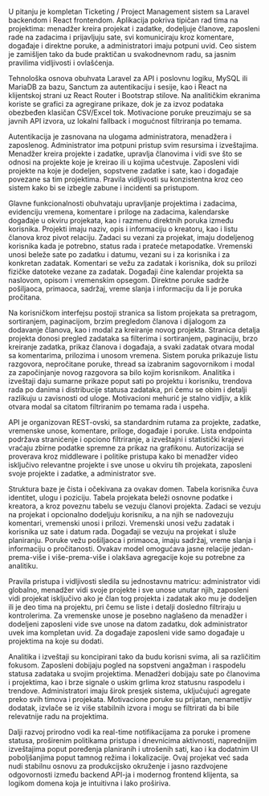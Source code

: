 U pitanju je kompletan Ticketing / Project Management sistem sa Laravel backendom i React frontendom. Aplikacija pokriva tipičan rad tima na projektima: menadžer kreira projekat i zadatke, dodeljuje članove, zaposleni rade na zadacima i prijavljuju sate, svi komuniciraju kroz komentare, događaje i direktne poruke, a administratori imaju potpuni uvid. Ceo sistem je zamišljen tako da bude praktičan u svakodnevnom radu, sa jasnim pravilima vidljivosti i ovlašćenja.

Tehnološka osnova obuhvata Laravel za API i poslovnu logiku, MySQL ili MariaDB za bazu, Sanctum za autentikaciju i sesije, kao i React na klijentskoj strani uz React Router i Bootstrap stilove. Na analitičkim ekranima koriste se grafici za agregirane prikaze, dok je za izvoz podataka obezbeđen klasičan CSV/Excel tok. Motivacione poruke preuzimaju se sa javnih API izvora, uz lokalni fallback i mogućnost filtriranja po temama.

Autentikacija je zasnovana na ulogama administratora, menadžera i zaposlenog. Administrator ima potpuni pristup svim resursima i izveštajima. Menadžer kreira projekte i zadatke, upravlja članovima i vidi sve što se odnosi na projekte koje je kreirao ili u kojima učestvuje. Zaposleni vidi projekte na koje je dodeljen, sopstvene zadatke i sate, kao i događaje povezane sa tim projektima. Pravila vidljivosti su konzistentna kroz ceo sistem kako bi se izbegle zabune i incidenti sa pristupom.

Glavne funkcionalnosti obuhvataju upravljanje projektima i zadacima, evidenciju vremena, komentare i priloge na zadacima, kalendarske događaje u okviru projekata, kao i razmenu direktnih poruka između korisnika. Projekti imaju naziv, opis i informaciju o kreatoru, kao i listu članova kroz pivot relaciju. Zadaci su vezani za projekat, imaju dodeljenog korisnika kada je potrebno, status rada i prateće metapodatke. Vremenski unosi beleže sate po zadatku i datumu, vezani su i za korisnika i za konkretan zadatak. Komentari se vežu za zadatak i korisnika, dok su prilozi fizičke datoteke vezane za zadatak. Događaji čine kalendar projekta sa naslovom, opisom i vremenskim opsegom. Direktne poruke sadrže pošiljaoca, primaoca, sadržaj, vreme slanja i informaciju da li je poruka pročitana.

Na korisničkom interfejsu postoji stranica sa listom projekata sa pretragom, sortiranjem, paginacijom, brzim pregledom članova i dijalogom za dodavanje članova, kao i modal za kreiranje novog projekta. Stranica detalja projekta donosi pregled zadataka sa filterima i sortiranjem, paginaciju, brzo kreiranje zadatka, prikaz članova i događaja, a svaki zadatak otvara modal sa komentarima, prilozima i unosom vremena. Sistem poruka prikazuje listu razgovora, nepročitane poruke, thread sa izabranim sagovornikom i modal za započinjanje novog razgovora sa bilo kojim korisnikom. Analitika i izveštaji daju sumarne prikaze poput sati po projektu i korisniku, trendova rada po danima i distribucije statusa zadataka, pri čemu se obim i detalji razlikuju u zavisnosti od uloge. Motivacioni mehurić je stalno vidljiv, a klik otvara modal sa citatom filtriranim po temama rada i uspeha.

API je organizovan REST-ovski, sa standardnim rutama za projekte, zadatke, vremenske unose, komentare, priloge, događaje i poruke. Lista endpointa podržava stranićenje i opciono filtriranje, a izveštajni i statistički krajevi vraćaju zbirne podatke spremne za prikaz na grafikonu. Autorizacija se proverava kroz middleware i politike pristupa kako bi menadžer video isključivo relevantne projekte i sve unose u okviru tih projekata, zaposleni svoje projekte i zadatke, a administrator sve.

Struktura baze je čista i očekivana za ovakav domen. Tabela korisnika čuva identitet, ulogu i poziciju. Tabela projekata beleži osnovne podatke i kreatora, a kroz poveznu tabelu se vezuju članovi projekta. Zadaci se vezuju na projekat i opcionalno dodeljuju korisniku, a na njih se nadovezuju komentari, vremenski unosi i prilozi. Vremenski unosi vežu zadatak i korisnika uz sate i datum rada. Događaji se vezuju na projekat i služe planiranju. Poruke vežu pošiljaoca i primaoca, imaju sadržaj, vreme slanja i informaciju o pročitanosti. Ovakav model omogućava jasne relacije jedan-prema-više i više-prema-više i olakšava agregacije koje su potrebne za analitiku.

Pravila pristupa i vidljivosti sledila su jednostavnu matricu: administrator vidi globalno, menadžer vidi svoje projekte i sve unose unutar njih, zaposleni vidi projekat isključivo ako je član tog projekta i zadatak ako mu je dodeljen ili je deo tima na projektu, pri čemu se liste i detalji dosledno filtriraju u kontrolerima. Za vremenske unose je posebno naglašeno da menadžer i dodeljeni zaposleni vide sve unose na datom zadatku, dok administrator uvek ima kompletan uvid. Za događaje zaposleni vide samo događaje u projektima na koje su dodati.

Analitika i izveštaji su koncipirani tako da budu korisni svima, ali sa različitim fokusom. Zaposleni dobijaju pogled na sopstveni angažman i raspodelu statusa zadataka u svojim projektima. Menadžeri dobijaju sate po članovima i projektima, kao i brze signale o uskim grlima kroz statusnu raspodelu i trendove. Administratori imaju širok presjek sistema, uključujući agregate preko svih timova i projekata. Motivacione poruke su prijatan, nenametljiv dodatak, izvlače se iz više stabilnih izvora i mogu se filtrirati da bi bile relevatnije radu na projektima.

Dalji razvoj prirodno vodi ka real-time notifikacijama za poruke i promene statusa, proširenim politikama pristupa i dnevnicima aktivnosti, naprednijim izveštajima poput poređenja planiranih i utrošenih sati, kao i ka dodatnim UI poboljšanjima poput tamnog režima i lokalizacije. Ovaj projekat već sada nudi stabilnu osnovu za produkcijsko okruženje i jasno razdvojene odgovornosti između backend API-ja i modernog frontend klijenta, sa logikom domena koja je intuitivna i lako proširiva.
